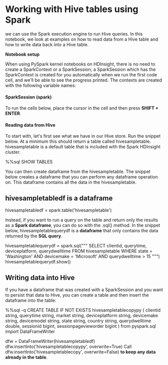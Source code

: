    # Working with Hive tables using Spark

we can use the Spark execution engine to run Hive queries. In this notebook, we look at examples on how to read data from a Hive table and how to write data back into a Hive table.

__Notebook setup__

When using PySpark kernel notebooks on HDInsight, there is no need to create a SparkContext or a SparkSession; a SparkSession which has the SparkContext is created for you automatically when we run the first code cell, and we'll be able to see the progress printed. The contexts are created with the following variable names:

   #### SparkSession (spark)
To run the cells below, place the cursor in the cell and then press __SHIFT + ENTER__.

   #### Reading data from Hive
To start with, let's first see what we have in our Hive store. Run the snippet below. At a minimum this should return a table called hivesampletable. hivesampletable is a default table that is included with the Spark HDInsight cluster.

%%sql
SHOW TABLES

You can then create dataframe from the hivesampletable. The snippet below creates a dataframe that you can perform any dataframe operation on. This dataframe contains all the data in the hivesampletable.

   ## hivesampletabledf is a dataframe

hivesampletabledf = spark.table('hivesampletable')

Instead, if you want to run a query on the table and return only the results as a __Spark dataframe__, you can do so with the .sql() method. In the snippet below, hivesampletablequerydf is a __dataframe__ that only contains the data returned by the __SQL query__.

hivesampletablequerydf = spark.sql("""
SELECT clientid, querytime, deviceplatform, querydwelltime 
FROM hivesampletable 
WHERE state = 'Washington' AND devicemake = 'Microsoft' AND querydwelltime > 15
""")
hivesampletablequerydf.show()

   ## Writing data into Hive

If you have a dataframe that was created with a SparkSession and you want to persist that data to Hive, you can create a table and then insert the dataframe into the table:

%%sql -q
CREATE TABLE IF NOT EXISTS hivesampletablecopypy ( 
                    clientid string, 
                    querytime string, 
                    market string, 
                    deviceplatform string,
                    devicemake string,
                    devicemodel string,
                    state string, 
                    country string,
                    querydwelltime double,
                    sessionid bigint,
                    sessionpagevieworder bigint )
from pyspark.sql import DataFrameWriter

dfw = DataFrameWriter(hivesampletabledf)
dfw.insertInto('hivesampletablecopypy', overwrite=True)
Call dfw.insertInto('hivesampletablecopy', overwrite=False) __to keep any data already in the table__.
